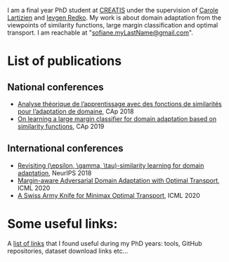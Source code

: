 I am a final year PhD student at [CREATIS](https://www.creatis.insa-lyon.fr/site7/en) under the supervision of [Carole Lartizien](https://www.creatis.insa-lyon.fr/~lartizien/) and [Ievgen Redko](https://ievred.github.io/). My work is about domain adaptation from the viewpoints of similarity functions, large margin classification and optimal transport. I am reachable at "sofiane.myLastName@gmail.com".

# List of publications

## National conferences
* [Analyse théorique de l’apprentissage avec des fonctions de similarités pour l’adaptation de domaine](https://hal.archives-ouvertes.fr/hal-02063285), CAp 2018
* [On learning a large margin classifier for domain adaptation based on similarity functions](https://hal.archives-ouvertes.fr/hal-02343988), CAp 2019

## International conferences
* [Revisiting (\epsilon, \gamma, \tau)-similarity learning for domain adaptation](https://papers.nips.cc/paper/7969-revisiting-epsilon-gamma-tau-similarity-learning-for-domain-adaptation), NeurIPS 2018
* [Margin-aware Adversarial Domain Adaptation with Optimal Transport](https://proceedings.icml.cc/paper/2020/hash/1102a326d5f7c9e04fc3c89d0ede88c9), ICML 2020
* [A Swiss Army Knife for Minimax Optimal Transport](https://proceedings.icml.cc/paper/2020/hash/1343777b8ead1cef5a79b78a1a48d805), ICML 2020


# Some useful links:
A [list of links](useful_links.md) that I found useful during my PhD years: tools, GitHub repositories, dataset download links etc...
